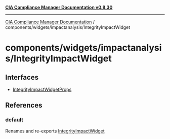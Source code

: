 [**CIA Compliance Manager Documentation v0.8.30**](../../../../README.md)

***

[CIA Compliance Manager Documentation](../../../../modules.md) / components/widgets/impactanalysis/IntegrityImpactWidget

# components/widgets/impactanalysis/IntegrityImpactWidget

## Interfaces

- [IntegrityImpactWidgetProps](interfaces/IntegrityImpactWidgetProps.md)

## References

### default

Renames and re-exports [IntegrityImpactWidget](../../../variables/IntegrityImpactWidget.md)
